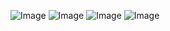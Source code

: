 ![Image](https://github.com/user-attachments/assets/6dcc7a1a-f07a-441a-b131-a9f37a4b96a5)
![Image](https://github.com/user-attachments/assets/82e54a4b-7626-42ff-ad57-028d1a55515b)
![Image](https://github.com/user-attachments/assets/d1c0bb86-855f-495a-a914-fb76f51770ff)
![Image](https://github.com/user-attachments/assets/742758c9-c3e3-43c7-876b-bc0db15d24c8)
